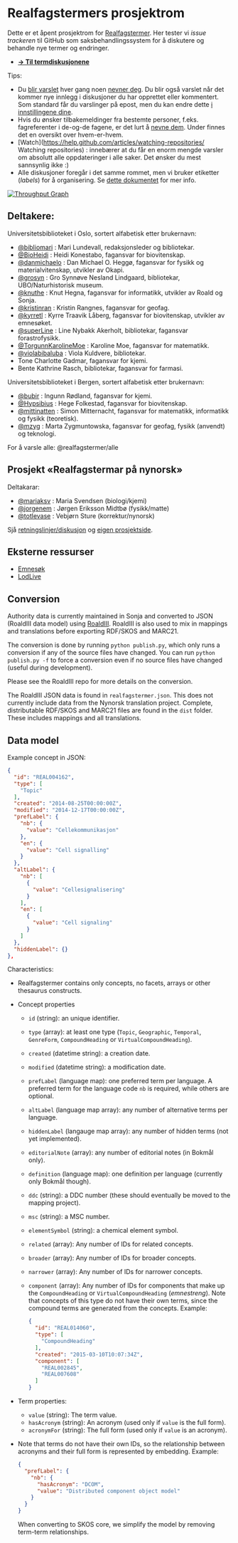 Realfagstermers prosjektrom
==============

Dette er et åpent prosjektrom for [Realfagstermer](http://www.ub.uio.no/om/tjenester/emneord/realfagstermer.html). Her tester vi *issue trackeren* til GitHub som saksbehandlingssystem for å diskutere og behandle nye termer og endringer.

* [**→ Til termdiskusjonene**](https://github.com/realfagstermer/realfagstermer/issues)

Tips:
- Du [blir varslet](https://help.github.com/articles/about-notifications/) hver gang noen [nevner deg](https://github.com/blog/821). Du blir også varslet når det kommer nye innlegg i diskusjoner du har opprettet eller kommentert. Som standard får du varslinger på epost, men du kan endre dette [i innstillingene dine](https://github.com/settings/notifications).
 - Hvis du ønsker tilbakemeldinger fra bestemte personer, f.eks. fagreferenter i de-og-de fagene, er det lurt å [nevne dem](https://github.com/blog/821). Under finnes det en oversikt over hvem-er-hvem.
- [Watch](https://help.github.com/articles/watching-repositories/ Watching repositories) : innebærer at du får en enorm mengde varsler om absolutt alle oppdateringer i alle saker. Det ønsker du mest sannsynlig ikke :)
- Alle diskusjoner foregår i det samme rommet, men vi bruker etiketter (*labels*) for å organisering. Se [dette dokumentet](https://github.com/realfagstermer/realfagstermer/blob/master/CONTRIBUTING.md) for mer info.

[![Throughput Graph](https://graphs.waffle.io/realfagstermer/realfagstermer/throughput.svg)](https://waffle.io/realfagstermer/realfagstermer/metrics)

## Deltakere:

Universitetsbiblioteket i Oslo, sortert alfabetisk etter brukernavn:

* [@bibliomari](https://github.com/bibliomari) :
  Mari Lundevall, redaksjonsleder og bibliotekar.
* [@BioHeidi](https://github.com/BioHeidi) :
  Heidi Konestabo, fagansvar for biovitenskap.
* [@danmichaelo](https://github.com/danmichaelo) :
  Dan Michael O. Heggø, fagansvar for fysikk og materialvitenskap, utvikler av Okapi.
* [@grosyn](https://github.com/grosyn) :
  Gro Synnøve Nesland Lindgaard, bibliotekar, UBO/Naturhistorisk museum.
* [@knuthe](https://github.com/knuthe) :
  Knut Hegna, fagansvar for informatikk, utvikler av Roald og Sonja.
* [@kristinran](https://github.com/kristinran) :
  Kristin Rangnes, fagansvar for geofag.
* [@kyrretl](https://github.com/kyrretl) :
  Kyrre Traavik Låberg, fagansvar for biovitenskap, utvikler av emnesøket.
* [@superLine](https://github.com/superLine) :
  Line Nybakk Akerholt, bibliotekar, fagansvar forastrofysikk.
* [@TorgunnKarolineMoe](https://github.com/TorgunnKarolineMoe) :
  Karoline Moe, fagansvar for matematikk.
* [@violabibaluba](https://github.com/violabibaluba) :
  Viola Kuldvere, bibliotekar.
* Tone Charlotte Gadmar, fagansvar for kjemi.
* Bente Kathrine Rasch, bibliotekar, fagansvar for farmasi.

Universitetsbiblioteket i Bergen, sortert alfabetisk etter brukernavn:
* [@bubir](https://github.com/bubir) :
  Ingunn Rødland, fagansvar for kjemi.
* [@Hypsibius](https://github.com/Hypsibius) :
  Hege Folkestad, fagansvar for biovitenskap.
* [@mittinatten](https://github.com/mittinatten) :
  Simon Mitternacht, fagansvar for matematikk, informatikk og fysikk (teoretisk).
* [@mzyg](https://github.com/mzyg) :
  Marta Zygmuntowska, fagansvar for geofag, fysikk (anvendt) og teknologi.

For å varsle alle: @realfagstermer/alle

## Prosjekt «Realfagstermar på nynorsk»

Deltakarar:
* [@mariaksv](https://github.com/mariaksv) : Maria Svendsen (biologi/kjemi)
* [@jorgenem](https://github.com/jorgenem) : Jørgen Eriksson Midtbø (fysikk/matte)
* [@totlevase](https://github.com/totlevase) : Vebjørn Sture (korrektur/nynorsk)

Sjå [retningslinjer/diskusjon](https://github.com/realfagstermer/realfagstermer/wiki/Retningslinjer-for-nynorskomsetjing) og [eigen prosjektside](https://github.com/realfagstermer/prosjekt-nynorsk).

## Eksterne ressurser

* [Emnesøk](http://app.uio.no/ub/emnesok/?id=UREAL)
* [LodLive](http://biblionaut.net/lodlive)


## Conversion

Authority data is currently maintained in Sonja and converted to
JSON (RoaldIII data model) using [RoaldIII](https://github.com/realfagstermer/roald).
RoaldIII is also used to mix in mappings and translations before exporting
RDF/SKOS and MARC21.

The conversion is done by running `python publish.py`, which only
runs a conversion if any of the source files have changed. You
can run `python publish.py -f` to force a conversion even if no
source files have changed (useful during development).

Please see the RoaldIII repo for more details on the conversion.

The RoaldIII JSON data is found in `realfagstermer.json`. This does
not currently include data from the Nynorsk translation project.
Complete, distributable RDF/SKOS and MARC21 files are found in the
`dist` folder. These includes mappings and all translations.

## Data model

Example concept in JSON:

```json
{
  "id": "REAL004162",
  "type": [
    "Topic"
  ],
  "created": "2014-08-25T00:00:00Z",
  "modified": "2014-12-17T00:00:00Z",
  "prefLabel": {
    "nb": {
      "value": "Cellekommunikasjon"
    },
    "en": {
      "value": "Cell signalling"
    }
  },
  "altLabel": {
    "nb": [
      {
        "value": "Cellesignalisering"
      }
    ],
    "en": [
      {
        "value": "Cell signaling"
      }
    ]
  },
  "hiddenLabel": {}
},
```

Characteristics:

* Realfagstermer contains only concepts, no facets, arrays or other thesaurus constructs.
* Concept properties
  * `id` (string): an unique identifier.
  * `type` (array): at least one type (`Topic`, `Geographic`, `Temporal`, `GenreForm`, `CompoundHeading` or `VirtualCompoundHeading`).
  * `created` (datetime string): a creation date.
  * `modified` (datetime string): a modification date.
  * `prefLabel` (language map): one preferred term per language. A preferred term for the language code `nb` is required, while others are optional.
  * `altLabel` (language map array): any number of alternative terms per language.
  * `hiddenLabel` (langauge map array): any number of hidden terms (not yet implemented).
  * `editorialNote` (array): any number of editorial notes (in Bokmål only).
  * `definition` (language map): one definition per language (currently only Bokmål though).
  * `ddc` (string): a DDC number (these should eventually be moved to the mapping project).
  * `msc` (string): a MSC number.
  * `elementSymbol` (string): a chemical element symbol.
  * `related` (array): Any number of IDs for related concepts.
  * `broader` (array): Any number of IDs for broader concepts.
  * `narrower` (array): Any number of IDs for narrower concepts.
  * `component` (array): Any number of IDs for components that make up the
    `CompoundHeading` or `VirtualCompoundHeading` (*emnestreng*). Note that concepts of
    this type do not have their own terms, since the compound terms are generated from the concepts.
    Example:

    ```json
    {
      "id": "REAL014060",
      "type": [
        "CompoundHeading"
      ],
      "created": "2015-03-10T10:07:34Z",
      "component": [
        "REAL002845",
        "REAL007608"
      ]
    }
    ```

* Term properties:
  * `value` (string): The term value.
  * `hasAcronym` (string): An acronym (used only if `value` is the full form).
  * `acronymFor` (string): The full form (used only if `value` is an acronym).
* Note that terms do not have their own IDs, so the relationship between acronyms and their
  full form is represented by embedding. Example:

  ```json
  {
    "prefLabel": {
      "nb": {
        "hasAcronym": "DCOM",
        "value": "Distributed component object model"
      }
    }
  }
  ```

  When converting to SKOS core, we simplify the model by removing term-term relationships.
